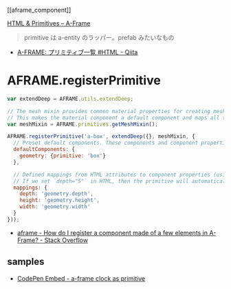 [[aframe_component]]

[HTML & Primitives – A-Frame](https://aframe.io/docs/1.4.0/introduction/html-and-primitives.html)

> primitive は a-entity のラッパー。prefab みたいなもの

- [A-FRAME: プリミティブ一覧 #HTML - Qiita](https://qiita.com/matsukatsu/items/b1540dbf36da3d58dc80)

# AFRAME.registerPrimitive
```js
var extendDeep = AFRAME.utils.extendDeep;

// The mesh mixin provides common material properties for creating mesh-based primitives.
// This makes the material component a default component and maps all the base material properties.
var meshMixin = AFRAME.primitives.getMeshMixin();

AFRAME.registerPrimitive('a-box', extendDeep({}, meshMixin, {
  // Preset default components. These components and component properties will be attached to the entity out-of-the-box.
  defaultComponents: {
    geometry: {primitive: 'box'}
  },

  // Defined mappings from HTML attributes to component properties (using dots as delimiters).
  // If we set `depth="5"` in HTML, then the primitive will automatically set `geometry="depth: 5"`.
  mappings: {
    depth: 'geometry.depth',
    height: 'geometry.height',
    width: 'geometry.width'
  }
}));
```

- [aframe - How do I register a component made of a few elements in A-Frame? - Stack Overflow](https://stackoverflow.com/questions/45983491/how-do-i-register-a-component-made-of-a-few-elements-in-a-frame)

## samples
- [CodePen Embed - a-frame clock as primitive](https://codepen.io/leemark/embed/bWVwMv?height=300&theme-id=1232&slug-hash=bWVwMv&default-tab=html%2Cresult&user=leemark&embed-version=2&pen-title=a-frame%20clock%20as%20primitive&name=cp_embed_6)
